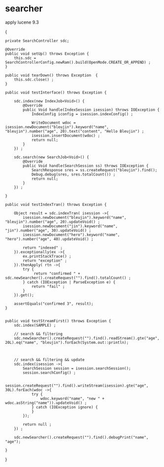 # searcher
apply lucene 9.3

{

	private SearchController sdc;

	@Override
	public void setUp() throws Exception {
		this.sdc = SearchControllerConfig.newRam().build(OpenMode.CREATE_OR_APPEND) ;
	}
	
	public void tearDown() throws Exception  {
		this.sdc.close() ;
	}
	
	public void testInterface() throws Exception {
		
		sdc.index(new IndexJob<Void>() {
			@Override
			public Void handle(IndexSession isession) throws IOException {
				IndexConfig iconfig = isession.indexConfig() ;
				
				WriteDocument wdoc = isession.newDocument("bleujin").keyword("name", "bleujin").number("age", 20).text("content", "Hello Bleujin") ;
				isession.insertDocument(wdoc) ;
				return null;
			}
		}) ;

		sdc.search(new SearchJob<Void>() {
			@Override
			public Void handle(SearchSession ss) throws IOException {
				SearchResponse sres = ss.createRequest("bleujin").find();
				Debug.debug(sres, sres.totalCount()) ;
				return null;
			}
		}) ;
		
	}
	
	public void testIndexTran() throws Exception {
		
		Object result = sdc.indexTran( isession ->{
			isession.newDocument("bleujin").keyword("name", "bleujin").number("age", 20).updateVoid() ;
			isession.newDocument("jin").keyword("name", "jin").number("age", 30).updateVoid() ;
			isession.newDocument("hero").keyword("name", "hero").number("age", 40).updateVoid() ;
			
			return "indexed" ;
		}).exceptionally(ex ->{
			ex.printStackTrace() ;
			return "exception" ;
		}).thenApply( rtn ->{
			try {
				 return "confirmed " + sdc.newSearcher().createRequest("").find().totalCount() ;
			} catch (IOException | ParseException e) {
				return "fail" ;
			}
		}).get();
		
		assertEquals("confirmed 3", result);
	}

	
	public void testStreamFirst() throws Exception {
		sdc.index(SAMPLE) ;
		
		// search && filtering
		sdc.newSearcher().createRequest("").find().readStream().gte("age", 20L).eq("name", "bleujin").forEach(System.out::println);

	
		
		// search && filtering && update 
		sdc.index(isession ->{
			SearchSession session = isession.searchSession();
			session.searchConfig() ;
			
			session.createRequest("").find().writeStream(isession).gte("age", 30L).forEach(wdoc ->{
				try {
					wdoc.keyword("name", "new " + wdoc.asString("name")).updateVoid() ;
				} catch (IOException ignore) {
				}
			});
			
			return null ;
		}) ;

		sdc.newSearcher().createRequest("").find().debugPrint("name", "age");
		
	}
}
